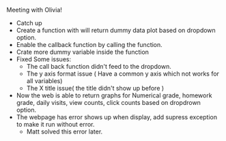 Meeting with Olivia!

- Catch up 
- Create a function with will return dummy data plot based on dropdown option.
- Enable the callback function by calling the function.
- Crate more dummy variable inside the function
- Fixed Some issues:
    - The call back function didn't feed to the dropdown.
    - The y axis format issue ( Have a common y axis which not works for all variables)
    - The X title issue( the title didn't show up before )
- Now the web is able to return graphs for  Numerical grade, homework grade, daily visits, view counts, click counts based 
  on dropdrown option.
- The webpage has error shows up when display, add supress exception to make it run without error.
     - Matt solved this error later.
